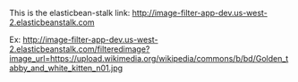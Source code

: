 This is the elasticbean-stalk link:
http://image-filter-app-dev.us-west-2.elasticbeanstalk.com

Ex: 
http://image-filter-app-dev.us-west-2.elasticbeanstalk.com/filteredimage?image_url=https://upload.wikimedia.org/wikipedia/commons/b/bd/Golden_tabby_and_white_kitten_n01.jpg